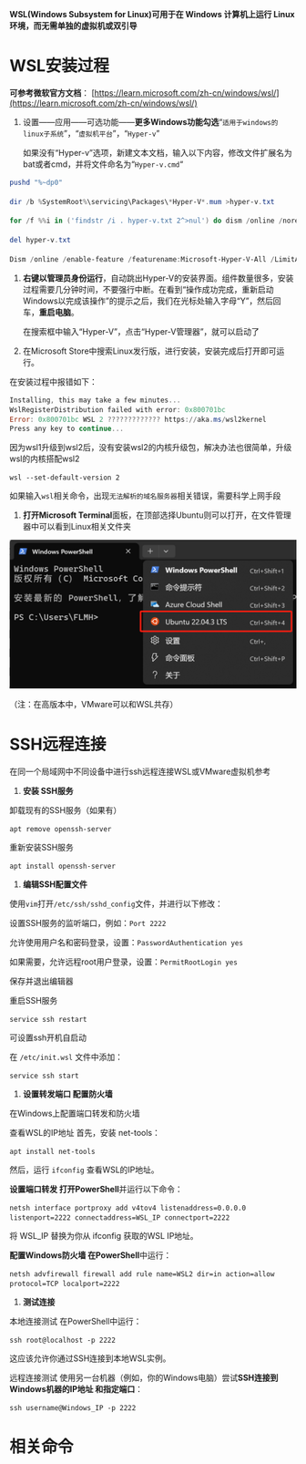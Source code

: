 **WSL(Windows Subsystem for Linux)可用于在 Windows 计算机上运行 Linux 环境，而无需单独的虚拟机或双引导**

# WSL安装过程

**可参考微软官方文档**： [https://learn.microsoft.com/zh-cn/windows/wsl/](https://learn.microsoft.com/zh-cn/windows/wsl/)

1. 设置——应用——可选功能——**更多Windows功能勾选**“`适用于windows的linux子系统`”，“`虚拟机平台`”，“`Hyper-v`”

    如果没有“Hyper-v”选项，新建文本文档，输入以下内容，修改文件扩展名为bat或者cmd，并将文件命名为“`Hyper-v.cmd`“

```PowerShell
pushd "%~dp0"

dir /b %SystemRoot%\servicing\Packages\*Hyper-V*.mum >hyper-v.txt

for /f %%i in ('findstr /i . hyper-v.txt 2^>nul') do dism /online /norestart /add-package:"%SystemRoot%\servicing\Packages\%%i"

del hyper-v.txt

Dism /online /enable-feature /featurename:Microsoft-Hyper-V-All /LimitAccess /ALL
```

1. **右键以管理员身份运行**，自动跳出Hyper-V的安装界面。组件数量很多，安装过程需要几分钟时间，不要强行中断。在看到“操作成功完成，重新启动Windows以完成该操作”的提示之后，我们在光标处输入字母“Y”，然后回车，**重启电脑**。

    在搜索框中输入“Hyper-V”，点击“Hyper-V管理器”，就可以启动了



1. 在Microsoft Store中搜索Linux发行版，进行安装，安装完成后打开即可运行。

在安装过程中报错如下：

```PowerShell
Installing, this may take a few minutes...
WslRegisterDistribution failed with error: 0x800701bc
Error: 0x800701bc WSL 2 ????????????? https://aka.ms/wsl2kernel
Press any key to continue...
```

因为wsl1升级到wsl2后，没有安装wsl2的内核升级包，解决办法也很简单，升级wsl的内核搭配wsl2

`wsl --set-default-version 2`

如果输入`wsl`相关命令，出现`无法解析的域名服务器`相关错误，需要科学上网手段



1. **打开Microsoft Terminal**面板，在顶部选择Ubuntu则可以打开，在文件管理器中可以看到Linux相关文件夹

![image.png](WSL/image.png)

（注：在高版本中，VMware可以和WSL共存）

# SSH远程连接

在同一个局域网中不同设备中进行ssh远程连接WSL或VMware虚拟机参考

1. **安装 SSH服务**

卸载现有的SSH服务（如果有）

`apt remove openssh-server`

重新安装SSH服务

`apt install openssh-server`

1. **编辑SSH配置文件** 

使用`vim`打开`/etc/ssh/sshd_config`文件，并进行以下修改：

设置SSH服务的监听端口，例如：`Port 2222`

允许使用用户名和密码登录，设置：`PasswordAuthentication yes`

如果需要，允许远程root用户登录，设置：`PermitRootLogin yes`

保存并退出编辑器

重启SSH服务

`service ssh restart`

可设置ssh开机自启动 

在 `/etc/init.wsl` 文件中添加：

`service ssh start`

1. **设置转发端口 配置防火墙**

在Windows上配置端口转发和防火墙

查看WSL的IP地址 首先，安装 net-tools：

`apt install net-tools`

然后，运行 `ifconfig` 查看WSL的IP地址。

**设置端口转发 打开PowerShell**并运行以下命令：

`netsh interface portproxy add v4tov4 listenaddress=0.0.0.0 listenport=2222 connectaddress=WSL_IP connectport=2222`

将 WSL_IP 替换为你从 ifconfig 获取的WSL IP地址。

**配置Windows防火墙 在PowerShell**中运行：

`netsh advfirewall firewall add rule name=WSL2 dir=in action=allow protocol=TCP localport=2222`

1. **测试连接**

本地连接测试 在PowerShell中运行：

`ssh root@localhost -p 2222`

这应该允许你通过SSH连接到本地WSL实例。

远程连接测试 使用另一台机器（例如，你的Windows电脑）尝试**SSH连接到     Windows机器的IP地址    和指定端口**：

`ssh username@Windows_IP -p 2222`

# 相关命令



